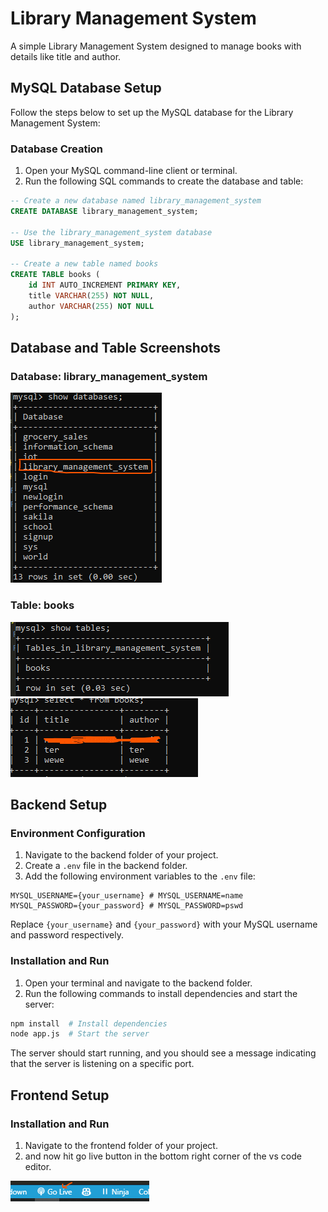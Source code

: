 # Library Management System

A simple Library Management System designed to manage books with details like title and author.

## MySQL Database Setup

Follow the steps below to set up the MySQL database for the Library Management System:

### Database Creation

1. Open your MySQL command-line client or terminal.
2. Run the following SQL commands to create the database and table:

```sql
-- Create a new database named library_management_system
CREATE DATABASE library_management_system;

-- Use the library_management_system database
USE library_management_system;

-- Create a new table named books
CREATE TABLE books (
    id INT AUTO_INCREMENT PRIMARY KEY,
    title VARCHAR(255) NOT NULL,
    author VARCHAR(255) NOT NULL
);
```

## Database and Table Screenshots

### Database: library_management_system

![Database Schema](./Assets/ss%20of%20databases.png)

### Table: books

![Table Schema](./Assets/ss%20of%20tables.png)
![Books Schema](./Assets/ss%20of%20books.png)

## Backend Setup

### Environment Configuration

1. Navigate to the backend folder of your project.
2. Create a `.env` file in the backend folder.
3. Add the following environment variables to the `.env` file:

```env
MYSQL_USERNAME={your_username} # MYSQL_USERNAME=name
MYSQL_PASSWORD={your_password} # MYSQL_PASSWORD=pswd
```

Replace `{your_username}` and `{your_password}` with your MySQL username and password respectively.

### Installation and Run

1. Open your terminal and navigate to the backend folder.
2. Run the following commands to install dependencies and start the server:

```bash
npm install  # Install dependencies
node app.js  # Start the server
```

The server should start running, and you should see a message indicating that the server is listening on a specific port.

## Frontend Setup

### Installation and Run

1. Navigate to the frontend folder of your project.
2. and now hit go live button in the bottom right corner of the vs code editor.

![Go live](./Assets/ss%20of%20go-live.png)
